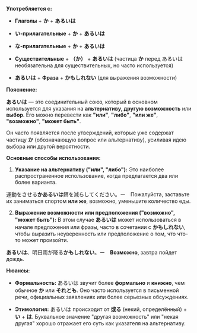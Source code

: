 
**Употребляется с:**

- **Глаголы** + **か** + **あるいは**
- **い-прилагательные** + **か** + **あるいは**
- **な-прилагательные** + **か** + **あるいは**
- **Существительные** + **（か）** + **あるいは** (частица **か** перед あるいは необязательна для существительных, но часто используется)

- **あるいは** + **Фраза** + **かもしれない** (для выражения возможности)


**Пояснение:**

**あるいは** — это соединительный союз, который в основном используется для указания на **альтернативу, другую возможность** или **выбор**. Его можно перевести как **"или"**, **"либо"**, **"или же"**, **"возможно"**, **"может быть"**.

Он часто появляется после утверждений, которые уже содержат частицу **か** (обозначающую вопрос или альтернативу), усиливая идею выбора или другой вероятности.


**Основные способы использования:**

1. **Указание на альтернативу ("или", "либо"):** Это наиболее распространенное использование, когда предлагается два или более варианта.

運動をさせる**かあるいは**餌を減らしてください。ー　Пожалуйста, заставьте их заниматься спортом **или же**, возможно, уменьшите количество еды.


2. **Выражение возможности или предположения ("возможно", "может быть"):** В этом случае **あるいは** может использоваться в начале предложения или фразы, часто в сочетании с **かもしれない**, чтобы выразить неуверенность или предположение о том, что что-то может произойти.

**あるいは**、明日雨が降る**かもしれない**。ー　**Возможно**, завтра пойдет дождь.


**Нюансы:**

- **Формальность:** あるいは звучит более **формально** и **книжно**, чем обычное **か** или **それとも**. Оно часто используется в письменной речи, официальных заявлениях или более серьезных обсуждениях.
    
- **Этимология:** あるいは происходит от **或る** (некий, определённый) + **い** + **は**. Буквальное значение "другая возможность" или "некая другая" хорошо отражает его суть как указателя на альтернативу.